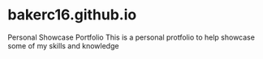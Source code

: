 # bakerc16.github.io
Personal Showcase Portfolio
This is a personal protfolio to help showcase some of my skills and knowledge
